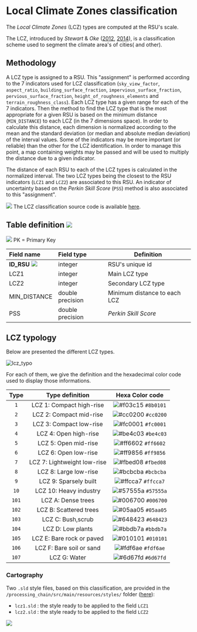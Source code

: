 # Local Climate Zones classification



The *Local Climate Zones* (LCZ) types are computed at the RSU's scale.

The LCZ, introduced by *Stewart* & *Oke* ([2012](http://journals.ametsoc.org/doi/abs/10.1175/BAMS-D-11-00019.1), [2014](http://onlinelibrary.wiley.com/doi/10.1002/joc.3746/abstract)), is a classification scheme used to segment the climate area's of cities( and other).

## Methodology

A LCZ type is assigned to a RSU. This "assignment" is performed according to the 7 indicators used for LCZ classification (`sky_view_factor`, `aspect_ratio`, `building_surface_fraction`, `impervious_surface_fraction`, `pervious_surface_fraction`, `height_of_roughness_elements` and `terrain_roughness_class`). Each LCZ type has a given range for each of the 7 indicators. Then the method to find the LCZ type that is the most appropriate for a given RSU is based on the minimum distance (`MIN_DISTANCE`) to each LCZ (in the 7 dimensions space). In order to calculate this distance, each dimension is normalized according to the mean and the standard deviation (or median and absolute median deviation) of the interval values. Some of the indicators may be more important (or reliable) than the other for the LCZ identification. In order to manage this point, a map containing weights may be passed and will be used to multiply the distance due to a given indicator.

The distance of each RSU to each of the LCZ types is calculated in the normalized interval. The two LCZ types being the closest to the RSU indicators (`LCZ1` and `LCZ2`) are associated to this RSU. An indicator of uncertainty based on the *Perkin Skill Score* (`PSS`) method is also associated to this "assignment".



![](../../resources/images/common/icons/github.png) The LCZ classification source code is available [here](https://github.com/orbisgis/geoclimate/blob/v1.0.0-RC1/geoindicators/src/main/groovy/org/orbisgis/geoclimate/geoindicators/TypologyClassification.groovy).

## Table definition ![](../../resources/images/common/icons/table.png)

![](../../resources/images/common/icons/pk.png) PK = Primary Key

| Field name                                                 | Field type       | Definition                   |
| :--------------------------------------------------------- | :--------------- | ---------------------------- |
| **ID_RSU** ![](../../resources/images/common/icons/pk.png) | integer          | RSU's unique id              |
| LCZ1                                                       | integer          | Main LCZ type                |
| LCZ2                                                       | integer          | Secondary LCZ type           |
| MIN_DISTANCE                                               | double precision | Minimum distance to each LCZ |
| PSS                                                        | double precision | *Perkin Skill Score*         |



## LCZ typology

Below are presented the different LCZ types. 

![lcz_typo](../../resources/images/chain_documentation/lcz_typo.png)

For each of them, we give the definition and the hexadecimal color code used to display those informations.

| Type  |       Type definition       |                       Hexa Color code                        |
| :---: | :-------------------------: | :----------------------------------------------------------: |
|  `1`  |  LCZ 1: Compact high-rise   | ![#f03c15](https://placehold.it/15/8B0101/000000?text=+) `#8b0101` |
|  `2`  |   LCZ 2: Compact mid-rise   | ![#cc0200](https://placehold.it/15/cc0200/000000?text=+) `#cc0200` |
|  `3`  |   LCZ 3: Compact low-rise   | ![#fc0001](https://placehold.it/15/fc0001/000000?text=+) `#fc0001` |
|  `4`  |    LCZ 4: Open high-rise    | ![#be4c03](https://placehold.it/15/be4c03/000000?text=+) `#be4c03` |
|  `5`  |    LCZ 5: Open mid-rise     | ![#ff6602](https://placehold.it/15/ff6602/000000?text=+) `#ff6602` |
|  `6`  |    LCZ 6: Open low-rise     | ![#ff9856](https://placehold.it/15/ff9856/000000?text=+) `#ff9856` |
|  `7`  | LCZ 7: Lightweight low-rise | ![#fbed08](https://placehold.it/15/fbed08/000000?text=+) `#fbed08` |
|  `8`  |    LCZ 8: Large low-rise    | ![#bcbcba](https://placehold.it/15/bcbcba/000000?text=+) `#bcbcba` |
|  `9`  |    LCZ 9: Sparsely built    | ![#ffcca7](https://placehold.it/15/ffcca7/000000?text=+) `#ffcca7` |
| `10`  |   LCZ 10: Heavy industry    | ![#57555a](https://placehold.it/15/57555a/000000?text=+) `#57555a` |
| `101` |     LCZ A: Dense trees      | ![#006700](https://placehold.it/15/006700/000000?text=+) `#006700` |
| `102` |   LCZ B: Scattered trees    | ![#05aa05](https://placehold.it/15/05aa05/000000?text=+) `#05aa05` |
| `103` |      LCZ C: Bush,scrub      | ![#648423](https://placehold.it/15/648423/000000?text=+) `#648423` |
| `104` |      LCZ D: Low plants      | ![#bbdb7a](https://placehold.it/15/bbdb7a/000000?text=+) `#bbdb7a` |
| `105` |  LCZ E: Bare rock or paved  | ![#010101](https://placehold.it/15/010101/000000?text=+) `#010101` |
| `106` |  LCZ F: Bare soil or sand   | ![#fdf6ae](https://placehold.it/15/fdf6ae/000000?text=+) `#fdf6ae` |
| `107` |        LCZ G: Water         | ![#6d67fd](https://placehold.it/15/6d67fd/000000?text=+) `#6d67fd` |

### Cartography


Two `.sld` style files, based on this classification, are provided in the `/processing_chain/src/main/resources/styles/` folder ([here](https://github.com/orbisgis/geoclimate/tree/v1.0.0-RC1/processingchain/src/main/resources/styles)):

- `lcz1.sld` : the style ready to be applied to the field `LCZ1`
- `lcz2.sld` : the style ready to be applied to the field `LCZ2`

![](../../resources/images/chain_documentation/lcz_legend.png)
